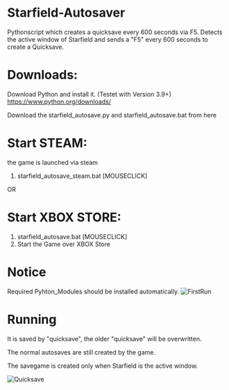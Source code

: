 # Starfield-Autosaver
Pythonscript which creates a quicksave every 600 seconds via F5.
Detects the active window of Starfield and sends a "F5" every 600 seconds to create a Quicksave.

# Downloads:
Download Python and install it. (Testet with Version 3.9+)
https://www.python.org/downloads/

Download the starfield_autosave.py and starfield_autosave.bat from here

# Start STEAM:
the game is launched via steam

1. starfield_autosave_steam.bat [MOUSECLICK]

OR

# Start XBOX STORE:
1. starfield_autosave.bat [MOUSECLICK]
2. Start the Game over XBOX Store

# Notice
Required Pyhton_Modules should be installed automatically.
![FirstRun](https://github.com/DriftyMcSlidey/Starfield-Autosaver/assets/60230978/388be17c-cfd8-406b-a3f5-2d0ccc6a7f30)

# Running
It is saved by "quicksave", the older "quicksave" will be overwritten. 

The normal autosaves are still created by the game.

The savegame is created only when Starfield is the active window.

![Quicksave](https://github.com/DriftyMcSlidey/Starfield-Autosaver/assets/60230978/e54fe143-3123-4f5d-8e09-0fbc652423ec)

